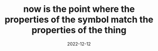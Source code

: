---
title: "now is the point where the properties of the symbol match the properties of the thing"
date: 2022-12-12
related:
  - "a thing has no type. Type is defined by the observer."
tags:
  - Fragment
---
